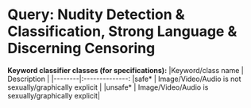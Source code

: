 # Query: Nudity Detection & Classification, Strong Language & Discerning Censoring

**Keyword classifier classes (for specifications):**
|Keyword/class name   |  Description    |
|--------|:--------------:
|safe* | Image/Video/Audio is not sexually/graphically explicit     |
|unsafe* | Image/Video/Audio is sexually/graphically explicit|
